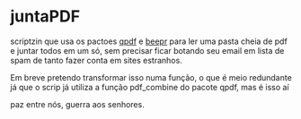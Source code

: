 # juntaPDF

scriptzin que usa os pactoes [qpdf](https://cran.r-project.org/web/packages/qpdf/qpdf.pdf) e [beepr](https://www.r-project.org/nosvn/pandoc/beepr.html) para ler uma pasta cheia de pdf e juntar todos em um só, sem precisar ficar botando seu email em lista de spam de tanto fazer conta em sites estranhos.

Em breve pretendo transformar isso numa função, o que é meio redundante já que o scrip já utiliza a função pdf_combine do pacote qpdf, mas é isso aí

paz entre nós, guerra aos senhores.

